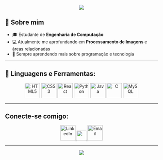 <!-- Banner -->
<p align="center">
  <img src="https://capsule-render.vercel.app/api?type=waving&color=0:00c6ff,100:0072ff&height=200&section=header&text=Rafael%20Alberto%20de%20Araujo&fontSize=40&fontColor=ffffff&animation=fadeIn&fontAlignY=35"/>
</p>

## 👋 Sobre mim
- 🎓 Estudante de **Engenharia de Computação**
- 💻 Atualmente me aprofundando em **Processamento de Imagens** e áreas relacionadas
- 🌱 Sempre aprendendo mais sobre programação e tecnologia

---

## 🚀 Linguagens e Ferramentas:
<p align="center">
  <!-- Frontend -->
  <img src="https://www.vectorlogo.zone/logos/w3_html5/w3_html5-icon.svg" alt="HTML5" width="50" height="50" />
  <img src="https://www.vectorlogo.zone/logos/w3_css/w3_css-icon~old.svg" alt="CSS3" width="50" height="50" />
  <img src="https://cdn.simpleicons.org/react/61DAFB" alt="React" width="50" height="50" />
  
  <!-- Backend & Languages -->
  <img src="https://www.vectorlogo.zone/logos/python/python-icon.svg" alt="Python" width="50" height="50" />
  <img src="https://www.vectorlogo.zone/logos/java/java-horizontal.svg" alt="Java" width="50" height="50" />
  <img src="https://upload.wikimedia.org/wikipedia/commons/1/18/C_Programming_Language.svg" alt="C" width="50" height="50" />
  
  <!-- Database -->
  <img src="https://www.vectorlogo.zone/logos/mysql/mysql-official.svg" alt="MySQL" width="50" height="50" />
</p>

---

<!-- ## 📊 Estatísticas
 <p align="center">
  <img height="165" alt="Rafael Github's Stats" src="https://github-readme-stats-rosy-seven-61.vercel.app/api?username=rafaelalbertodearaujo&show_icons=true&theme=github_dark"/>
  <img height="165" src="https://github-readme-stats.vercel.app/api/top-langs/?username=rafaelalbertodearaujo&theme=tokyonight" />
</p> -->


## Conecte-se comigo:
<p align="center">
  <!-- LinkedIn -->
  <a href="https://linkedin.com/in/rafaelalbertodearaujo" target="_blank" rel="noreferrer">
    <img src="https://cdn.jsdelivr.net/gh/devicons/devicon/icons/linkedin/linkedin-original.svg" alt="LinkedIn" width="50" height="50"/>
  </a>
  <!-- Instagram -->
  <a href="https://instagram.com/araujo.elm" target="_blank" rel="noreferrer">
    <img height="32" width="32" src="https://cdn.simpleicons.org/Instagram/[DARK_MODE_COLOR]" />
  </a>
  <!-- Email -->
  <a href="mailto:rafaelalbertola02@gmail.com" target="_blank" rel="noreferrer">
    <img src="https://upload.wikimedia.org/wikipedia/commons/4/4e/Gmail_Icon.png" alt="Email" width="50" height="50"/>
  </a>
</p>

---

<!-- Rodapé -->
<p align="center">
  <img src="https://capsule-render.vercel.app/api?type=waving&color=0:0072ff,100:00c6ff&height=100&section=footer"/>
</p>
